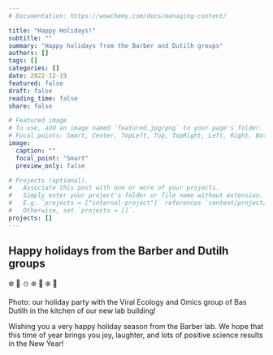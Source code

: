```yaml
---
# Documentation: https://wowchemy.com/docs/managing-content/

title: "Happy Holidays!"
subtitle: ""
summary: "Happy holidays from the Barber and Dutilh groups"
authors: []
tags: []
categories: []
date: 2022-12-19
featured: false
draft: false
reading_time: false
share: false

# Featured image
# To use, add an image named `featured.jpg/png` to your page's folder.
# Focal points: Smart, Center, TopLeft, Top, TopRight, Left, Right, BottomLeft, Bottom, BottomRight.
image:
  caption: ""
  focal_point: "Smart"
  preview_only: false

# Projects (optional).
#   Associate this post with one or more of your projects.
#   Simply enter your project's folder or file name without extension.
#   E.g. `projects = ["internal-project"]` references `content/project/deep-learning/index.md`.
#   Otherwise, set `projects = []`.
projects: []
---
```


## Happy holidays from the Barber and Dutilh groups

:snowflake: :christmas_tree: :snowman: :snowflake: :gift: :snowflake: :santa:

Photo: our holiday party with the Viral Ecology and Omics group of Bas Dutilh in the kitchen of our new lab building!

Wishing you a very happy holiday season from the Barber lab. We hope that this time of year brings you joy, laughter, and lots of positive science results in the New Year!



